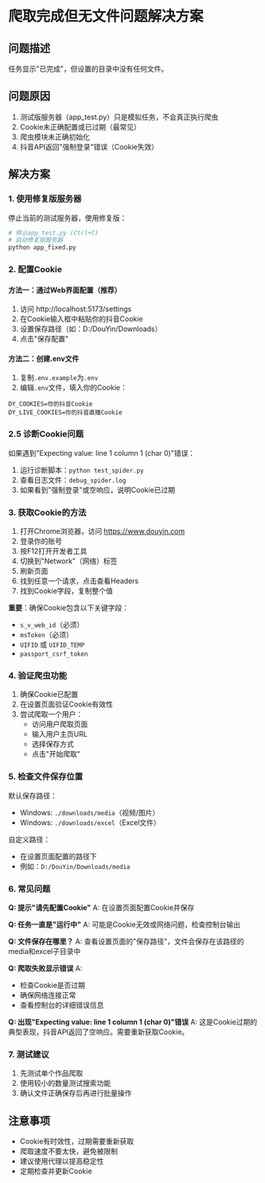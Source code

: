 # 爬取完成但无文件问题解决方案

## 问题描述
任务显示"已完成"，但设置的目录中没有任何文件。

## 问题原因
1. 测试版服务器（app_test.py）只是模拟任务，不会真正执行爬虫
2. Cookie未正确配置或已过期（最常见）
3. 爬虫模块未正确初始化
4. 抖音API返回"强制登录"错误（Cookie失效）

## 解决方案

### 1. 使用修复版服务器

停止当前的测试服务器，使用修复版：

```bash
# 停止app_test.py (Ctrl+C)
# 启动修复版服务器
python app_fixed.py
```

### 2. 配置Cookie

#### 方法一：通过Web界面配置（推荐）
1. 访问 http://localhost:5173/settings
2. 在Cookie输入框中粘贴你的抖音Cookie
3. 设置保存路径（如：D:/DouYin/Downloads）
4. 点击"保存配置"

#### 方法二：创建.env文件
1. 复制`.env.example`为`.env`
2. 编辑`.env`文件，填入你的Cookie：
```
DY_COOKIES=你的抖音Cookie
DY_LIVE_COOKIES=你的抖音直播Cookie
```

### 2.5 诊断Cookie问题

如果遇到"Expecting value: line 1 column 1 (char 0)"错误：
1. 运行诊断脚本：`python test_spider.py`
2. 查看日志文件：`debug_spider.log`
3. 如果看到"强制登录"或空响应，说明Cookie已过期

### 3. 获取Cookie的方法

1. 打开Chrome浏览器，访问 https://www.douyin.com
2. 登录你的账号
3. 按F12打开开发者工具
4. 切换到"Network"（网络）标签
5. 刷新页面
6. 找到任意一个请求，点击查看Headers
7. 找到Cookie字段，复制整个值

**重要**：确保Cookie包含以下关键字段：
- `s_v_web_id`（必须）
- `msToken`（必须）
- `UIFID` 或 `UIFID_TEMP`
- `passport_csrf_token`

### 4. 验证爬虫功能

1. 确保Cookie已配置
2. 在设置页面验证Cookie有效性
3. 尝试爬取一个用户：
   - 访问用户爬取页面
   - 输入用户主页URL
   - 选择保存方式
   - 点击"开始爬取"

### 5. 检查文件保存位置

默认保存路径：
- Windows: `./downloads/media`（视频/图片）
- Windows: `./downloads/excel`（Excel文件）

自定义路径：
- 在设置页面配置的路径下
- 例如：`D:/DouYin/Downloads/media`

### 6. 常见问题

**Q: 提示"请先配置Cookie"**
A: 在设置页面配置Cookie并保存

**Q: 任务一直是"运行中"**
A: 可能是Cookie无效或网络问题，检查控制台输出

**Q: 文件保存在哪里？**
A: 查看设置页面的"保存路径"，文件会保存在该路径的media和excel子目录中

**Q: 爬取失败显示错误**
A: 
- 检查Cookie是否过期
- 确保网络连接正常
- 查看控制台的详细错误信息

**Q: 出现"Expecting value: line 1 column 1 (char 0)"错误**
A: 这是Cookie过期的典型表现，抖音API返回了空响应。需要重新获取Cookie。

### 7. 测试建议

1. 先测试单个作品爬取
2. 使用较小的数量测试搜索功能
3. 确认文件正确保存后再进行批量操作

## 注意事项

- Cookie有时效性，过期需要重新获取
- 爬取速度不要太快，避免被限制
- 建议使用代理以提高稳定性
- 定期检查并更新Cookie